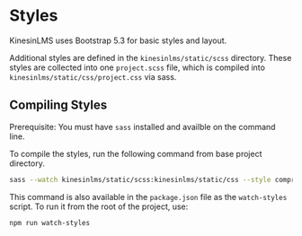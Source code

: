 # Styles

KinesinLMS uses Bootstrap 5.3 for basic styles and layout.

Additional styles are defined in the `kinesinlms/static/scss` directory.
These styles are collected into one `project.scss` file, which is compiled into `kinesinlms/static/css/project.css`
via sass.

## Compiling Styles

Prerequisite: You must have `sass` installed and availble on the command line.

To compile the styles, run the following command from base project directory.

```bash
sass --watch kinesinlms/static/scss:kinesinlms/static/css --style compressed --load-path=node_modules
```

This command is also available in the `package.json` file as the `watch-styles` script. To run it from the root of the
project, use:

```bash
npm run watch-styles
```



